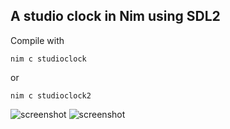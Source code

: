 ## A studio clock in Nim using SDL2

Compile with

```nim c studioclock```

or

```nim c studioclock2```

![screenshot](https://github.com/mdoege/nim-studio/raw/master/screenshot.png "nim-studio screenshot")
![screenshot](https://github.com/mdoege/nim-studio/raw/master/screenshot2.png "nim-studio screenshot")
